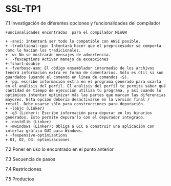# SSL-TP1

7.1 Investigación de diferentes opciones y funcionalidades del compilador

    Funcionalidades encontradas  para el compilador MinGW

    + -ansi: Intentará ser todo lo compatible con ANSI posible.
    + -traditional-cpp: Intentará hacer que el preprocesador se comporta como lo hacían los tradicionales.
    + -w: No se mostrarán mensajes de advertencia.
    +  -fexceptions Activar manejo de excepciones
    +-fshort-double
    + -fverbose-asm: El código ensamblador intermedio de los archivos tendrá información extra en forma de comentarios. Sólo es útil si son guardados (usando el comando en línea de comandos -S).
    + -pg: escribe información extra en el programa generado para usarla en el análisis del perfil. El análisis del perfil te permite saber qué cantidad de tiempo de ejecución utiliza tu programa, y así cuando lo optimices intentar optimizar más las partes que marcan las diferencias mayores. Esta opción debería desactivarse en la versión final / retail. Debe usarse sólo para construcciones para depuración.
    + -lobjc (Linker)
    + -g3 (Linker): Escribe información para depurar en los binarios generados. Esto permite depurarlo con el depurador integrado.
    + -nostdlib (Linker)
    + -mwindows (Linker): Obliga a GCC a construir una aplicación con interfaz gráfico GUI para Windows.
    + -fexpensive-optimizations
    + O1, O2, O3: optimizaciones

7.2 Poner en uso lo encontrado en el punto anterior

7.3 Secuencia de pasos

7.4 Restricciones

7.5 Productos
